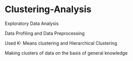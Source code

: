 # Clustering-Analysis


Exploratory Data Analysis 

Data Profiling and Data Preprocessing 

Used K- Means clustering and Hierarchical Clustering 

Making clusters of data on the basis of general knowledge


